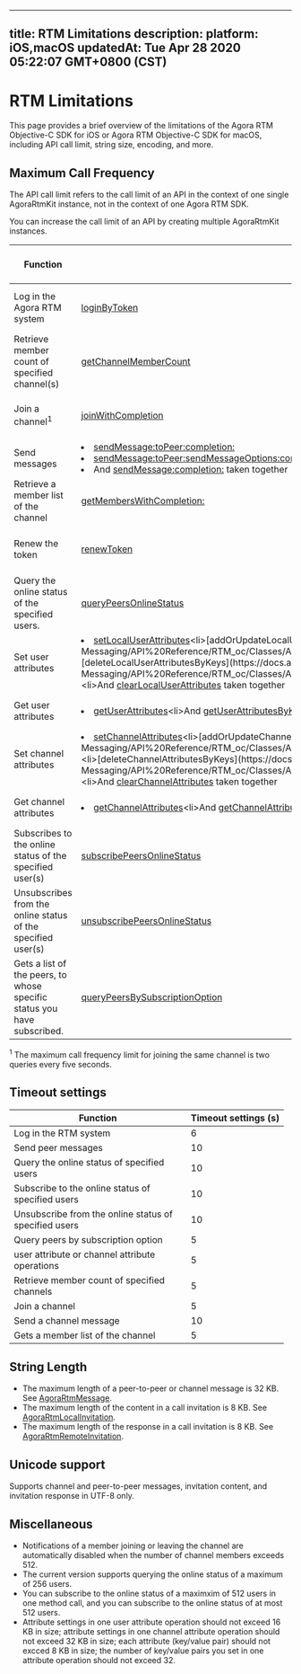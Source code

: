 
---
title: RTM Limitations
description: 
platform: iOS,macOS
updatedAt: Tue Apr 28 2020 05:22:07 GMT+0800 (CST)
---
# RTM Limitations

This page provides a brief overview of the limitations of the Agora RTM Objective-C SDK for iOS or Agora RTM Objective-C SDK for macOS, including API call limit, string size, encoding, and more.



## Maximum Call Frequency

The API call limit refers to the call limit of an API in the context of one single AgoraRtmKit instance, not in the context of one Agora RTM SDK.

<div class="alert note">You can increase the call limit of an API by creating multiple AgoraRtmKit instances.</div>

| Function                                                    | Method                                                       | Maximum Call Frequency                 |
| ----------------------------------------------------------- | ------------------------------------------------------------ | ------------------------------ |
| Log in the Agora RTM system                                | [loginByToken](https://docs.agora.io/en/Real-time-Messaging/API%20Reference/RTM_oc/Classes/AgoraRtmKit.html#//api/name/createChannelWithId:delegate:) | Two queries per second         |
| Retrieve member count of specified channel(s) | [getChannelMemberCount](https://docs.agora.io/en/Real-time-Messaging/API%20Reference/RTM_oc/Classes/AgoraRtmKit.html#//api/name/getChannelMemberCount:completion:) | one query per second |
| Join a channel<sup>1</sup> | [joinWithCompletion](https://docs.agora.io/en/Real-time-Messaging/API%20Reference/RTM_oc/Classes/AgoraRtmChannel.html#//api/name/joinWithCompletion:) | 50 queries every three seconds |
| Send messages| <li>[sendMessage:toPeer:completion:](https://docs.agora.io/en/Real-time-Messaging/API%20Reference/RTM_oc/Classes/AgoraRtmKit.html#//api/name/sendMessage:toPeer:completion:) <li>[sendMessage:toPeer:sendMessageOptions:completion:](https://docs.agora.io/en/Real-time-Messaging/API%20Reference/RTM_oc/Classes/AgoraRtmKit.html#//api/name/sendMessage:toPeer:sendMessageOptions:completion:) <li>And [sendMessage:completion:](https://docs.agora.io/en/Real-time-Messaging/API%20Reference/RTM_oc/Classes/AgoraRtmChannel.html#//api/name/sendMessage:completion:) taken together | 60 queries per second          |
| Retrieve a member list of the channel                      | [getMembersWithCompletion:](https://docs.agora.io/en/Real-time-Messaging/API%20Reference/RTM_oc/Classes/AgoraRtmChannel.html#//api/name/getMembersWithCompletion:) | Five queries every two seconds |
| Renew the token | [renewToken](https://docs.agora.io/en/Real-time-Messaging/API%20Reference/RTM_oc/Classes/AgoraRtmKit.html#//api/name/renewToken:completion:) | Two queries per second |
| Query the online status of the specified users. | [queryPeersOnlineStatus](https://docs.agora.io/en/Real-time-Messaging/API%20Reference/RTM_oc/Classes/AgoraRtmKit.html#//api/name/queryPeersOnlineStatus:completion:) | Ten queries every five seconds |
| Set user attributes | <li>[setLocalUserAttributes](https://docs.agora.io/en/Real-time-Messaging/API%20Reference/RTM_oc/Classes/AgoraRtmKit.html#//api/name/setLocalUserAttributes:completion:)<li>[addOrUpdateLocalUserAttributes](https://docs.agora.io/en/Real-time-Messaging/API%20Reference/RTM_oc/Classes/AgoraRtmKit.html#//api/name/addOrUpdateLocalUserAttributes:completion:)<li>[deleteLocalUserAttributesByKeys](https://docs.agora.io/en/Real-time-Messaging/API%20Reference/RTM_oc/Classes/AgoraRtmKit.html#//api/name/deleteLocalUserAttributesByKeys:completion:)<li>And [clearLocalUserAttributes](https://docs.agora.io/en/Real-time-Messaging/API%20Reference/RTM_oc/Classes/AgoraRtmKit.html#//api/name/clearLocalUserAttributesWithCompletion:) taken together | 10 queries every five seconds          |
| Get user attributes | <li>[getUserAttributes](https://docs.agora.io/en/Real-time-Messaging/API%20Reference/RTM_oc/Classes/AgoraRtmKit.html#//api/name/getUserAllAttributes:completion:)<li>And [getUserAttributesByKeys](https://docs.agora.io/en/Real-time-Messaging/API%20Reference/RTM_oc/Classes/AgoraRtmKit.html#//api/name/getUserAttributes:ByKeys:completion:) taken together | 40 queries every five seconds         |
| Set channel attributes | <li>[setChannelAttributes](https://docs.agora.io/en/Real-time-Messaging/API%20Reference/RTM_oc/Classes/AgoraRtmKit.html#//api/name/setChannel:Attributes:Options:completion:)<li>[addOrUpdateChannelAttributes](https://docs.agora.io/en/Real-time-Messaging/API%20Reference/RTM_oc/Classes/AgoraRtmKit.html#//api/name/addOrUpdateChannel:Attributes:Options:completion:)<li>[deleteChannelAttributesByKeys](https://docs.agora.io/en/Real-time-Messaging/API%20Reference/RTM_oc/Classes/AgoraRtmKit.html#//api/name/deleteChannel:AttributesByKeys:Options:completion:)<li>And [clearChannelAttributes](https://docs.agora.io/en/Real-time-Messaging/API%20Reference/RTM_oc/Classes/AgoraRtmKit.html#//api/name/clearChannel:Options:AttributesWithCompletion:) taken together | 10 queries every five seconds          |
| Get channel attributes | <li>[getChannelAttributes](https://docs.agora.io/en/Real-time-Messaging/API%20Reference/RTM_oc/Classes/AgoraRtmKit.html#//api/name/getChannelAllAttributes:completion:)<li>And [getChannelAttributesByKeys](https://docs.agora.io/en/Real-time-Messaging/API%20Reference/RTM_oc/Classes/AgoraRtmKit.html#//api/name/getChannelAttributes:ByKeys:completion:) taken together | 10 queries every five seconds         |
| Subscribes to the online status of the specified user(s) | [subscribePeersOnlineStatus](https://docs.agora.io/en/Real-time-Messaging/API%20Reference/RTM_oc/Classes/AgoraRtmKit.html#//api/name/subscribePeersOnlineStatus:completion:) | Ten queries every five seconds. |
| Unsubscribes from the online status of the specified user(s) | [unsubscribePeersOnlineStatus](https://docs.agora.io/en/Real-time-Messaging/API%20Reference/RTM_oc/Classes/AgoraRtmKit.html#//api/name/unsubscribePeersOnlineStatus:completion:) | Ten queries every five seconds. |
| Gets a list of the peers, to whose specific status you have subscribed. | [queryPeersBySubscriptionOption](https://docs.agora.io/en/Real-time-Messaging/API%20Reference/RTM_oc/Classes/AgoraRtmKit.html#//api/name/queryPeersBySubscriptionOption:completion:) | Ten queries every five seconds. |

<div class="alert note"><sup>1</sup> The maximum call frequency limit for joining the same channel is two queries every five seconds. </div>

## Timeout settings

<style> table th:first-of-type {     width: 300px; } th:third-of-type {     width: 100px; }</style>

| Function | Timeout settings (s) | 
| ---------------- | ---------------- | 
| Log in the RTM system   | 6   | 
| Send peer messages  | 10     | 
| Query the online status of specified users  | 10     | 
| Subscribe to the online status of specified users  | 10     | 
| Unsubscribe from the online status of specified users  | 10     | 
| Query peers by subscription option  | 5     | 
| user attribute or channel attribute operations  | 5     | 
| Retrieve member count of specified channels  | 5    | 
| Join a channel  | 5    | 
| Send a channel message| 10    | 
| Gets a member list of the channel  | 5   | 




## String Length

- The maximum length of a peer-to-peer or channel message is 32 KB. See [AgoraRtmMessage](https://docs.agora.io/en/Real-time-Messaging/API%20Reference/RTM_oc/Classes/AgoraRtmMessage.html).
- The maximum length of the content in a call invitation is 8 KB. See [AgoraRtmLocalInvitation](https://docs.agora.io/en/Real-time-Messaging/API%20Reference/RTM_oc/Classes/AgoraRtmLocalInvitation.html).
- The maximum length of the response in a call invitation is 8 KB. See [AgoraRtmRemoteInvitation](https://docs.agora.io/en/Real-time-Messaging/API%20Reference/RTM_oc/Classes/AgoraRtmRemoteInvitation.html).

## Unicode support 

Supports channel and peer-to-peer messages, invitation content, and invitation response in UTF-8 only. 


## Miscellaneous 

- Notifications of a member joining or leaving the channel are automatically disabled when the number of channel members exceeds 512.
- The current version supports querying the online status of a maximum of 256 users.
- You can subscribe to the online status of a maximxim of 512 users in one method call, and you can subscribe to the online status of at most 512 users. 
- Attribute settings in one user attribute operation should not exceed 16 KB in size; attribute settings in one channel attribute operation should not exceed 32 KB in size; each attribute (key/value pair) should not excced 8 KB in size; the number of key/value pairs you set in one attribute operation should not exceed 32. 
